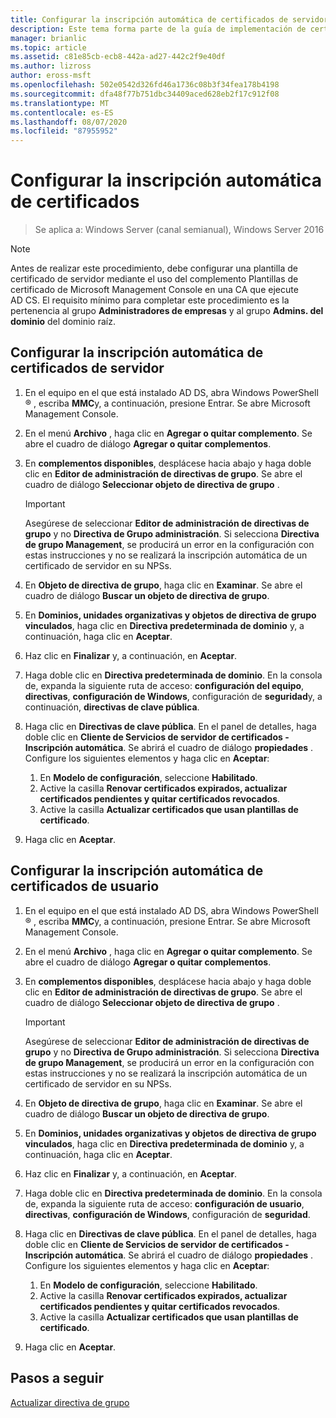 ```yaml
---
title: Configurar la inscripción automática de certificados de servidor
description: Este tema forma parte de la guía de implementación de certificados de servidor para las implementaciones cableadas e inalámbricas de 802.1 X
manager: brianlic
ms.topic: article
ms.assetid: c81e85cb-ecb8-442a-ad27-442c2f9e40df
ms.author: lizross
author: eross-msft
ms.openlocfilehash: 502e0542d326fd46a1736c08b3f34fea178b4198
ms.sourcegitcommit: dfa48f77b751dbc34409aced628eb2f17c912f08
ms.translationtype: MT
ms.contentlocale: es-ES
ms.lasthandoff: 08/07/2020
ms.locfileid: "87955952"
---
```

# <a name="configure-certificate-auto-enrollment"></a>Configurar la inscripción automática de certificados

>Se aplica a: Windows Server (canal semianual), Windows Server 2016

> [!NOTE]
> Antes de realizar este procedimiento, debe configurar una plantilla de certificado de servidor mediante el uso del complemento Plantillas de certificado de Microsoft Management Console en una CA que ejecute AD CS.
El requisito mínimo para completar este procedimiento es la pertenencia al grupo **Administradores de empresas** y al grupo **Admins. del dominio** del dominio raíz.

## <a name="configure-server-certificate-auto-enrollment"></a>Configurar la inscripción automática de certificados de servidor

1. En el equipo en el que está instalado AD DS, abra Windows PowerShell &reg; , escriba **MMC**y, a continuación, presione Entrar. Se abre Microsoft Management Console.
2. En el menú **Archivo** , haga clic en **Agregar o quitar complemento**. Se abre el cuadro de diálogo **Agregar o quitar complementos**.
3. En **complementos disponibles**, desplácese hacia abajo y haga doble clic en **Editor de administración de directivas de grupo**. Se abre el cuadro de diálogo **Seleccionar objeto de directiva de grupo** .

     > [!IMPORTANT]
     > Asegúrese de seleccionar **Editor de administración de directivas de grupo** y no **Directiva de Grupo administración**. Si selecciona **Directiva de grupo Management**, se producirá un error en la configuración con estas instrucciones y no se realizará la inscripción automática de un certificado de servidor en su NPSs.

4. En **Objeto de directiva de grupo**, haga clic en **Examinar**. Se abre el cuadro de diálogo **Buscar un objeto de directiva de grupo**.
5. En **Dominios, unidades organizativas y objetos de directiva de grupo vinculados**, haga clic en **Directiva predeterminada de dominio** y, a continuación, haga clic en **Aceptar**.
6. Haz clic en **Finalizar** y, a continuación, en **Aceptar**.
7. Haga doble clic en **Directiva predeterminada de dominio**. En la consola de, expanda la siguiente ruta de acceso: **configuración del equipo**, **directivas**, **configuración de Windows**, configuración de **seguridad**y, a continuación, **directivas de clave pública**.
8. Haga clic en **Directivas de clave pública**. En el panel de detalles, haga doble clic en **Cliente de Servicios de servidor de certificados - Inscripción automática**. Se abrirá el cuadro de diálogo **propiedades** . Configure los siguientes elementos y haga clic en **Aceptar**:

     1. En **Modelo de configuración**, seleccione **Habilitado**.
     2. Active la casilla **Renovar certificados expirados, actualizar certificados pendientes y quitar certificados revocados**.
     3. Active la casilla **Actualizar certificados que usan plantillas de certificado**.

9. Haga clic en **Aceptar**.

## <a name="configure-user-certificate-auto-enrollment"></a>Configurar la inscripción automática de certificados de usuario

1. En el equipo en el que está instalado AD DS, abra Windows PowerShell &reg; , escriba **MMC**y, a continuación, presione Entrar. Se abre Microsoft Management Console.
2. En el menú **Archivo** , haga clic en **Agregar o quitar complemento**. Se abre el cuadro de diálogo **Agregar o quitar complementos**.
3. En **complementos disponibles**, desplácese hacia abajo y haga doble clic en **Editor de administración de directivas de grupo**. Se abre el cuadro de diálogo **Seleccionar objeto de directiva de grupo** .

     > [!IMPORTANT]
     > Asegúrese de seleccionar **Editor de administración de directivas de grupo** y no **Directiva de Grupo administración**. Si selecciona **Directiva de grupo Management**, se producirá un error en la configuración con estas instrucciones y no se realizará la inscripción automática de un certificado de servidor en su NPSs.

4. En **Objeto de directiva de grupo**, haga clic en **Examinar**. Se abre el cuadro de diálogo **Buscar un objeto de directiva de grupo**.
5. En **Dominios, unidades organizativas y objetos de directiva de grupo vinculados**, haga clic en **Directiva predeterminada de dominio** y, a continuación, haga clic en **Aceptar**.
6. Haz clic en **Finalizar** y, a continuación, en **Aceptar**.
7. Haga doble clic en **Directiva predeterminada de dominio**. En la consola de, expanda la siguiente ruta de acceso: **configuración de usuario**, **directivas**, **configuración de Windows**, configuración de **seguridad**.
8. Haga clic en **Directivas de clave pública**. En el panel de detalles, haga doble clic en **Cliente de Servicios de servidor de certificados - Inscripción automática**. Se abrirá el cuadro de diálogo **propiedades** . Configure los siguientes elementos y haga clic en **Aceptar**:

     1. En **Modelo de configuración**, seleccione **Habilitado**.
     2. Active la casilla **Renovar certificados expirados, actualizar certificados pendientes y quitar certificados revocados**.
     3. Active la casilla **Actualizar certificados que usan plantillas de certificado**.

9. Haga clic en **Aceptar**.

## <a name="next-steps"></a>Pasos a seguir

[Actualizar directiva de grupo](refresh-group-policy.md)
